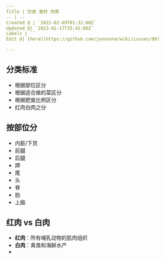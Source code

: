```yaml
---
Title | 饮食 食材 肉类
-- | --
Created @ | `2022-02-09T01:32:00Z`
Updated @| `2023-02-17T15:42:00Z`
Labels | ``
Edit @| [here](https://github.com/junxnone/wiki/issues/86)

---
```

## 分类标准

- 根据部位区分
- 根据适合做的菜区分
- 根据肥廋比例区分
- 红肉白肉之分

## 按部位分

- 内脏/下货
- 前腿
- 后腿
- 蹄
- 尾
- 头
- 脊
- 肋
- 上脑


## 红肉 vs 白肉

- **红肉**：所有哺乳动物的肌肉组织
- **白肉**：禽类和海鲜水产
- 
